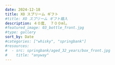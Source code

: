 ```yaml
---
date: 2024-12-18
title: XO スプリーム ギフト
#title: XO スプリーム ギフト箱入
description: ４０度、 ７００ml。
#featured_image: 03_bottle_front.jpg
#type: gallery
sort_by: Date
#categories: ["whisky", "springbank"]
#resources:
#  - src: springbank/aged_32_years/box_front.jpg
#    title: "anyway"
---
```

